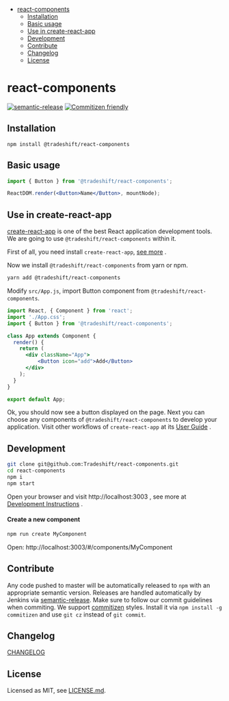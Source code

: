 <!-- START doctoc generated TOC please keep comment here to allow auto update -->
<!-- DON'T EDIT THIS SECTION, INSTEAD RE-RUN doctoc TO UPDATE -->


- [react-components](#react-components)
  - [Installation](#installation)
  - [Basic usage](#basic-usage)
  - [Use in create-react-app](#use-in-create-react-app)
  - [Development](#development)
  - [Contribute](#contribute)
  - [Changelog](#changelog)
  - [License](#license)

<!-- END doctoc generated TOC please keep comment here to allow auto update -->

# react-components

[![semantic-release](https://img.shields.io/badge/%20%20%F0%9F%93%A6%F0%9F%9A%80-semantic--release-e10079.svg)](https://github.com/semantic-release/semantic-release) [![Commitizen friendly](https://img.shields.io/badge/commitizen-friendly-brightgreen.svg)](http://commitizen.github.io/cz-cli/)

<!-- END doctoc generated TOC please keep comment here to allow auto update -->

## Installation

```
npm install @tradeshift/react-components
```

## Basic usage

```jsx
import { Button } from '@tradeshift/react-components';

ReactDOM.render(<Button>Name</Button>, mountNode);
```

## Use in create-react-app

[create-react-app][create-react-app-url] is one of the best React application development tools. We are going to use `@tradeshift/react-components` within it.

First of all, you need install `create-react-app`, [see more][create-react-app-url] .

Now we install `@tradeshift/react-components` from yarn or npm.

```bash
yarn add @tradeshift/react-components
```

Modify `src/App.js`, import Button component from `@tradeshift/react-components`.

```jsx
import React, { Component } from 'react';
import './App.css';
import { Button } from '@tradeshift/react-components';

class App extends Component {
  render() {
    return (
      <div className="App">
          <Button icon="add">Add</Button>
      </div>
    );
  }
}

export default App;
```

Ok, you should now see a button displayed on the page. Next you can choose any components of `@tradeshift/react-components` to develop your application. Visit other workflows of `create-react-app` at its [User Guide][create-react-app-user-guide-url] .

## Development

```bash
git clone git@github.com:Tradeshift/react-components.git
cd react-components
npm i
npm start
```

Open your browser and visit http://localhost:3003 , see more at [Development Instructions][dev-instructions-url] .

#### Create a new component

```bash
npm run create MyComponent
```
Open: http://localhost:3003/#/components/MyComponent

## Contribute

Any code pushed to master will be automatically released to `npm` with an appropriate semantic version.
Releases are handled automatically by Jenkins via [semantic-release][semantic-release-url].
Make sure to follow our commit guidelines when commiting. We support [commitizen][commitizen-url] styles. Install it via `npm install -g commitizen` and use `git cz` instead of `git commit`.

## Changelog

[CHANGELOG][changelog-url]

## License

Licensed as MIT, see [LICENSE.md](LICENSE.md).



[dev-instructions-url]: https://github.com/Tradeshift/react-components/wiki/Local-development
[changelog-url]: https://tradeshift.github.io/react-components/changelog
[semantic-release-url]: https://github.com/semantic-release/semantic-release
[commitizen-url]: http://commitizen.github.io/cz-cli/
[create-react-app-url]: https://github.com/facebookincubator/create-react-app
[create-react-app-user-guide-url]: https://github.com/facebook/create-react-app/blob/master/packages/react-scripts/template/README.md
